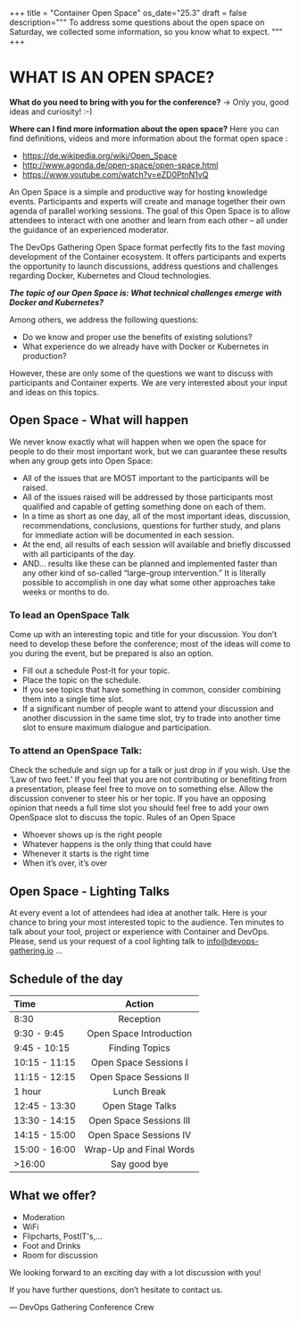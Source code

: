 +++
title = "Container Open Space"
os_date="25.3"
draft = false
description="""
To address some questions about the open space on Saturday, we collected some information, so you know what to expect. 
"""
+++

# WHAT IS AN OPEN SPACE?

**What do you need to bring with you for the conference?**
-> Only you, good ideas and curiosity! :-)
 
**Where can I find more information about the open space?**
Here you can find definitions, videos and more information about the format open space :
* https://de.wikipedia.org/wiki/Open_Space 
* http://www.agonda.de/open-space/open-space.html
* https://www.youtube.com/watch?v=eZD0PtnN1vQ

An Open Space is a simple and productive way for hosting knowledge events. Participants and experts will create and manage together their own agenda of parallel working sessions. The goal of this Open Space is to allow attendees to interact with one another and learn from each other – all under the guidance of an experienced moderator.
 
The DevOps Gathering Open Space format perfectly fits to the fast moving development of the Container ecosystem. It offers participants and experts the opportunity to launch discussions, address questions and challenges regarding Docker, Kubernetes and Cloud technologies.

***The topic of our Open Space is: What technical challenges emerge with Docker and Kubernetes?***

Among others, we address the following questions:

* Do we know and proper use the benefits of existing solutions?
* What experience do we already have with Docker or Kubernetes in production?

However, these are only some of the questions we want to discuss with participants and Container experts. We are very interested about your input and ideas on this topics.


## Open Space - What will happen
We never know exactly what will happen when we open the space for people to do their most important work, but we can guarantee these results when any group gets into Open Space:

* All of the issues that are MOST important to the participants will be raised.
* All of the issues raised will be addressed by those participants most qualified and capable of getting something done on each of them.
* In a time as short as one day, all of the most important ideas, discussion, recommendations, conclusions, questions for further study, and plans for immediate action will be documented in each session.
* At the end, all results of each session will available and briefly discussed with all participants of the day.
* AND… results like these can be planned and implemented faster than any other kind of so-called “large-group intervention.” It is literally possible to accomplish in one day what some other approaches take weeks or months to do.

### To lead an OpenSpace Talk
Come up with an interesting topic and title for your discussion. You don’t need to develop these before the conference; most of the ideas will come to you during the event, but be prepared is also an option.

* Fill out a schedule Post-It for your topic.
* Place the topic on the schedule.
* If you see topics that have something in common, consider combining them into a single time slot.
* If a significant number of people want to attend your discussion and another discussion in the same time slot, try to trade into another time slot to ensure maximum dialogue and participation.

### To attend an OpenSpace Talk:

Check the schedule and sign up for a talk or just drop in if you wish. Use the ‘Law of two feet.’ If you feel that you are not contributing or benefiting from a presentation, please feel free to move on to something else. Allow the discussion convener to steer his or her topic. If you have an opposing opinion that needs a full time slot you should feel free to add your own OpenSpace slot to discuss the topic.
Rules of an Open Space

* Whoever shows up is the right people
* Whatever happens is the only thing that could have
* Whenever it starts is the right time
* When it’s over, it’s over

## Open Space - Lighting Talks

At every event a lot of attendees had idea at another talk. Here is your chance to bring your  most interested topic to the audience. Ten minutes to talk about your tool, project or experience with Container and DevOps. Please, send us your request of a cool lighting talk to [info@devops-gathering.io](<devops-gathering.io>) ...

 
## Schedule of the day

| Time          |         Action          |
|:--------------|:-----------------------:|
| 8:30          |        Reception        |
| 9:30 - 9:45   | Open Space Introduction |
| 9:45 - 10:15  |     Finding Topics      |
| 10:15 - 11:15 |  Open Space Sessions I  |
| 11:15 - 12:15 | Open Space Sessions II  |
| 1 hour        |       Lunch Break       |
| 12:45 - 13:30 |    Open Stage Talks     |
| 13:30 - 14:15 | Open Space Sessions III |
| 14:15 - 15:00 | Open Space Sessions IV  |
| 15:00 - 16:00 | Wrap-Up and Final Words |
| >16:00        |      Say good bye       |

## What we offer?
* Moderation
* WiFi
* Flipcharts, PostIT's,...
* Foot and Drinks
* Room for discussion

We looking forward to an exciting day with a lot discussion with you!
 
If you have further questions, don’t hesitate to contact us.
 
 
—
DevOps Gathering Conference Crew

